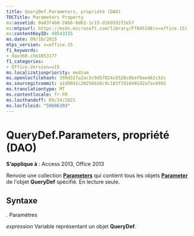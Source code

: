 ```yaml
---
title: QueryDef.Parameters, propriété (DAO)
TOCTitle: Parameters Property
ms:assetid: 0a83f4b8-24b6-8d61-1c15-d16919272e57
ms:mtpsurl: https://msdn.microsoft.com/library/Ff845106(v=office.15)
ms:contentKeyID: 48543155
ms.date: 09/18/2015
mtps_version: v=office.15
f1_keywords:
- dao360.chm1053177
f1_categories:
- Office.Version=v15
ms.localizationpriority: medium
ms.openlocfilehash: 399d32fa2ac5c9d57824cb528c0bef0ae462c52c
ms.sourcegitcommit: a1d9041c20256616c9c183f7d1049142a7ac6991
ms.translationtype: MT
ms.contentlocale: fr-FR
ms.lasthandoff: 09/24/2021
ms.locfileid: "59606393"
---
```

# <a name="querydefparameters-property-dao"></a>QueryDef.Parameters, propriété (DAO)


**S’applique à** : Access 2013, Office 2013

Renvoie une collection **[Parameters](parameters-collection-dao.md)** qui contient tous les objets **[Parameter](parameter-object-dao.md)** de l'objet **QueryDef** spécifié. En lecture seule.

## <a name="syntax"></a>Syntaxe

*.* Paramètres

*expression* Variable représentant un objet **QueryDef**.

